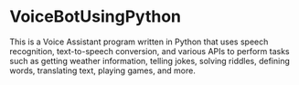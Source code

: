 # VoiceBotUsingPython
This is a Voice Assistant program written in Python that uses speech recognition, text-to-speech conversion, and various APIs to perform tasks such as getting weather information, telling jokes, solving riddles, defining words, translating text, playing games, and more.

